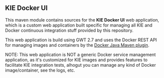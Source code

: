 KIE Docker UI
-------------

This maven module contains sources for the **KIE Docker UI** web application, which is a custom web application built specific for managing all KIE and Docker continuous integration stuff provided by this repository.                       
 
This web application is build using GWT 2.7 and uses the Docker REST API for managing images and containers by the [Docker Java Maven plugin](https://github.com/docker-java/docker-java/).                     
 
NOTE: This web application is NOT a generic Docker service management application, as it's customized for KIE images and provides features to facilitate KIE integration tests, alhogut you can manage any kind of Docker image/container, see the logs, etc.                         